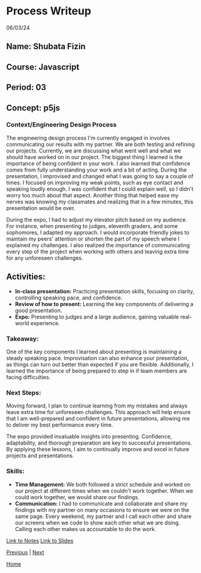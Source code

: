 # Process Writeup
06/03/24

## Name: Shubata Fizin
## Course: Javascript
## Period: 03
## Concept: p5js

### Context/Engineering Design Process

The engineering design process I'm currently engaged in involves communicating our results with my partner. We are both testing and refining our projects. Currently, we are discussing what went well and what we should have worked on in our project. The biggest thing I learned is the importance of being confident in your work. I also learned that confidence comes from fully understanding your work and a bit of acting. During the presentation, I improvised and changed what I was going to say a couple of times. I focused on improving my weak points, such as eye contact and speaking loudly enough. I was confident that I could explain well, so I didn't worry too much about that aspect. Another thing that helped ease my nerves was knowing my classmates and realizing that in a few minutes, this presentation would be over.

During the expo, I had to adjust my elevator pitch based on my audience. For instance, when presenting to judges, eleventh graders, and some sophomores, I adapted my approach. I would incorporate friendly jokes to maintain my peers' attention or shorten the part of my speech where I explained my challenges. I also realized the importance of communicating every step of the project when working with others and leaving extra time for any unforeseen challenges.

## Activities:

- **In-class presentation:** Practicing presentation skills, focusing on clarity, controlling speaking pace, and confidence.
- **Review of how to present:** Learning the key components of delivering a good presentation.
- **Expo:** Presenting to judges and a large audience, gaining valuable real-world experience.

### Takeaway:

One of the key components I learned about presenting is maintaining a steady speaking pace. Improvisation can also enhance your presentation, as things can turn out better than expected if you are flexible. Additionally, I learned the importance of being prepared to step in if team members are facing difficulties.

### Next Steps:

Moving forward, I plan to continue learning from my mistakes and always leave extra time for unforeseen challenges. This approach will help ensure that I am well-prepared and confident in future presentations, allowing me to deliver my best performance every time.

The expo provided invaluable insights into presenting. Confidence, adaptability, and thorough preparation are key to successful presentations. By applying these lessons, I aim to continually improve and excel in future projects and presentations.

### Skills:
- **Time Management:** We both followed a strict schedule and worked on our project at different times when we couldn't work together. When we could work together, we would share our findings.
- **Communication:** I had to communicate and collaborate and share my findings with my partner on many occasions to ensure we were on the same page. Every weekend, my partner and I call each other and share our screens when we code to show each other what we are doing. Calling each other makes us accountable to do the work.

[Link to Notes](https://docs.google.com/document/d/1HNFYlehhUsMeGuZT6nomg-_CEtZ0k9ghJMgaefCErfg/edit)
[Link to Slides](https://docs.google.com/presentation/d/11OAdvFYdjXzAf9CMx2ogsotNmWQ5ScnfysYAj9VZUk0/edit#slide=id.g2dee14f77a5_0_0)

[Previous](entry05.md) | [Next](entry07.md)

[Home](../README.md)
